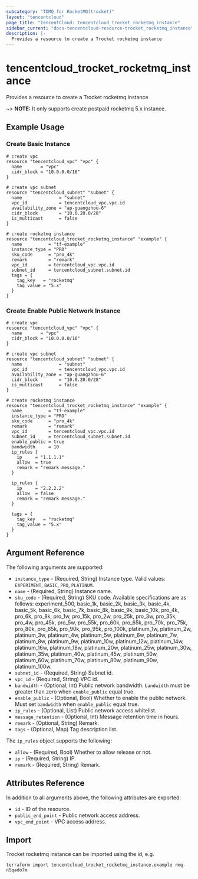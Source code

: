 ```yaml
---
subcategory: "TDMQ for RocketMQ(trocket)"
layout: "tencentcloud"
page_title: "TencentCloud: tencentcloud_trocket_rocketmq_instance"
sidebar_current: "docs-tencentcloud-resource-trocket_rocketmq_instance"
description: |-
  Provides a resource to create a Trocket rocketmq instance
---
```


# tencentcloud_trocket_rocketmq_instance

Provides a resource to create a Trocket rocketmq instance

~> **NOTE:** It only supports create postpaid rocketmq 5.x instance.

## Example Usage

### Create Basic Instance

```hcl
# create vpc
resource "tencentcloud_vpc" "vpc" {
  name       = "vpc"
  cidr_block = "10.0.0.0/16"
}

# create vpc subnet
resource "tencentcloud_subnet" "subnet" {
  name              = "subnet"
  vpc_id            = tencentcloud_vpc.vpc.id
  availability_zone = "ap-guangzhou-6"
  cidr_block        = "10.0.20.0/28"
  is_multicast      = false
}

# create rocketmq instance
resource "tencentcloud_trocket_rocketmq_instance" "example" {
  name          = "tf-example"
  instance_type = "PRO"
  sku_code      = "pro_4k"
  remark        = "remark"
  vpc_id        = tencentcloud_vpc.vpc.id
  subnet_id     = tencentcloud_subnet.subnet.id
  tags = {
    tag_key   = "rocketmq"
    tag_value = "5.x"
  }
}
```

### Create Enable Public Network Instance

```hcl
# create vpc
resource "tencentcloud_vpc" "vpc" {
  name       = "vpc"
  cidr_block = "10.0.0.0/16"
}

# create vpc subnet
resource "tencentcloud_subnet" "subnet" {
  name              = "subnet"
  vpc_id            = tencentcloud_vpc.vpc.id
  availability_zone = "ap-guangzhou-6"
  cidr_block        = "10.0.20.0/28"
  is_multicast      = false
}

# create rocketmq instance
resource "tencentcloud_trocket_rocketmq_instance" "example" {
  name          = "tf-example"
  instance_type = "PRO"
  sku_code      = "pro_4k"
  remark        = "remark"
  vpc_id        = tencentcloud_vpc.vpc.id
  subnet_id     = tencentcloud_subnet.subnet.id
  enable_public = true
  bandwidth     = 10
  ip_rules {
    ip     = "1.1.1.1"
    allow  = true
    remark = "remark message."
  }

  ip_rules {
    ip     = "2.2.2.2"
    allow  = false
    remark = "remark message."
  }

  tags = {
    tag_key   = "rocketmq"
    tag_value = "5.x"
  }
}
```

## Argument Reference

The following arguments are supported:

* `instance_type` - (Required, String) Instance type. Valid values: `EXPERIMENT`, `BASIC`, `PRO`, `PLATINUM`.
* `name` - (Required, String) Instance name.
* `sku_code` - (Required, String) SKU code. Available specifications are as follows: experiment_500, basic_1k, basic_2k, basic_3k, basic_4k, basic_5k, basic_6k, basic_7k, basic_8k, basic_9k, basic_10k, pro_4k, pro_6k, pro_8k, pro_1w, pro_15k, pro_2w, pro_25k, pro_3w, pro_35k, pro_4w, pro_45k, pro_5w, pro_55k, pro_60k, pro_65k, pro_70k, pro_75k, pro_80k, pro_85k, pro_90k, pro_95k, pro_100k, platinum_1w, platinum_2w, platinum_3w, platinum_4w, platinum_5w, platinum_6w, platinum_7w, platinum_8w, platinum_9w, platinum_10w, platinum_12w, platinum_14w, platinum_16w, platinum_18w, platinum_20w, platinum_25w, platinum_30w, platinum_35w, platinum_40w, platinum_45w, platinum_50w, platinum_60w, platinum_70w, platinum_80w, platinum_90w, platinum_100w.
* `subnet_id` - (Required, String) Subnet id.
* `vpc_id` - (Required, String) VPC id.
* `bandwidth` - (Optional, Int) Public network bandwidth. `bandwidth` must be greater than zero when `enable_public` equal true.
* `enable_public` - (Optional, Bool) Whether to enable the public network. Must set `bandwidth` when `enable_public` equal true.
* `ip_rules` - (Optional, List) Public network access whitelist.
* `message_retention` - (Optional, Int) Message retention time in hours.
* `remark` - (Optional, String) Remark.
* `tags` - (Optional, Map) Tag description list.

The `ip_rules` object supports the following:

* `allow` - (Required, Bool) Whether to allow release or not.
* `ip` - (Required, String) IP.
* `remark` - (Required, String) Remark.

## Attributes Reference

In addition to all arguments above, the following attributes are exported:

* `id` - ID of the resource.
* `public_end_point` - Public network access address.
* `vpc_end_point` - VPC access address.


## Import

Trocket rocketmq instance can be imported using the id, e.g.

```
terraform import tencentcloud_trocket_rocketmq_instance.example rmq-n5qado7m
```

